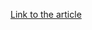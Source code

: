 [Link to the article](https://research.checkpoint.com/2025/15th-september-threat-intelligence-report/)
